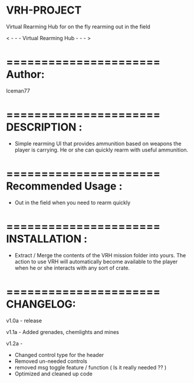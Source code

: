 VRH-PROJECT
===========

Virtual Rearming Hub for on the fly rearming out in the field

< - - - Virtual Rearming Hub - - - >

======================
Author:
======================
Iceman77 

======================
DESCRIPTION :
======================
- Simple rearming UI that provides ammunition based on weapons the player is carrying. 
  He or she can quickly rearm with useful ammunition. 
  
======================
Recommended Usage :
======================
- Out in the field when you need to rearm quickly

======================
INSTALLATION :
======================
- Extract / Merge the contents of the VRH mission folder into yours. 
  The action to use VRH will automatically become available to the player 
  when he or she interacts with any sort of crate. 

======================
CHANGELOG:
======================
v1.0a - release

v1.1a - 
 Added grenades, chemlights and mines
 
v1.2a -
- Changed control type for the header
- Removed un-needed controls
- removed msg toggle feature / function ( Is it really needed ?? )
- Optimized and cleaned up code 
